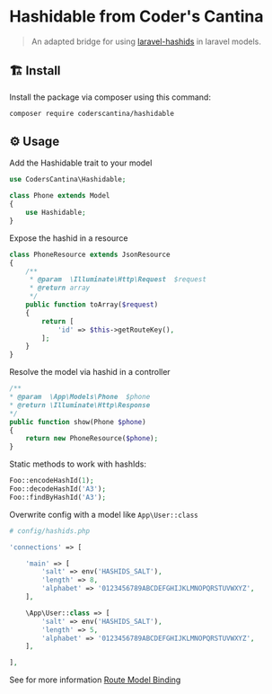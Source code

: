 # Hashidable from Coder's Cantina

> An adapted bridge for using [laravel-hashids](https://github.com/vinkla/laravel-hashids) in laravel models. 

## 🏗 Install

Install the package via composer using this command:

```bash
composer require coderscantina/hashidable
```

## ⚙️ Usage

Add the Hashidable trait to your model

```php
use CodersCantina\Hashidable;

class Phone extends Model
{
    use Hashidable;
}

```

Expose the hashid in a resource

```php
class PhoneResource extends JsonResource
{
    /**
     * @param  \Illuminate\Http\Request  $request
     * @return array
     */
    public function toArray($request)
    {
        return [
            'id' => $this->getRouteKey(),
        ];
    }
}

```

Resolve the model via hashid in a controller

```php
/**
* @param  \App\Models\Phone  $phone
* @return \Illuminate\Http\Response
*/
public function show(Phone $phone)
{
    return new PhoneResource($phone);
}
```

Static methods to work with hashIds:

```php
Foo::encodeHashId(1);
Foo::decodeHashId('A3');
Foo::findByHashId('A3');
```

Overwrite config with a model like `App\User::class`

```php
# config/hashids.php

'connections' => [

    'main' => [
        'salt' => env('HASHIDS_SALT'),
        'length' => 8,
        'alphabet' => '0123456789ABCDEFGHIJKLMNOPQRSTUVWXYZ',
    ],

    \App\User::class => [
        'salt' => env('HASHIDS_SALT'),
        'length' => 5,
        'alphabet' => '0123456789ABCDEFGHIJKLMNOPQRSTUVWXYZ',
    ],

],
```

See for more information [Route Model Binding](https://laravel.com/docs/master/routing#route-model-binding)
